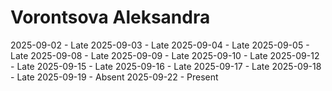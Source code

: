 # Vorontsova Aleksandra
2025-09-02 - Late
2025-09-03 - Late
2025-09-04 - Late
2025-09-05 - Late
2025-09-08 - Late
2025-09-09 - Late
2025-09-10 - Late
2025-09-12 - Late
2025-09-15 - Late
2025-09-16 - Late
2025-09-17 - Late
2025-09-18 - Late
2025-09-19 - Absent
2025-09-22 - Present
